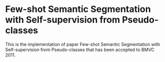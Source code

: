 # Few-shot Semantic Segmentation with Self-supervision from Pseudo-classes

This is the implementation of paper Few-shot Semantic Segmentation with Self-supervision from Pseudo-classes that has 
been accepted to BMVC 2011.

